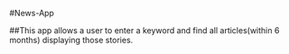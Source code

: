#News-App

##This app allows a user to enter a keyword and find all articles(within 6 months) displaying those stories.
